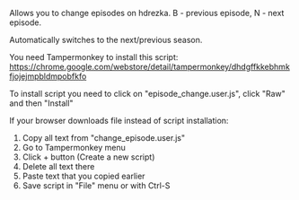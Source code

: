 Allows you to change episodes on hdrezka. B - previous episode, N - next episode.

Automatically switches to the next/previous season.


You need Tampermonkey to install this script: https://chrome.google.com/webstore/detail/tampermonkey/dhdgffkkebhmkfjojejmpbldmpobfkfo

To install script you need to click on "episode_change.user.js", click "Raw" and then "Install"

If your browser downloads file instead of script installation:

1) Copy all text from "change_episode.user.js"
2) Go to Tampermonkey menu
3) Click + button (Create a new script)
4) Delete all text there
5) Paste text that you copied earlier
6) Save script in "File" menu or with Ctrl-S
